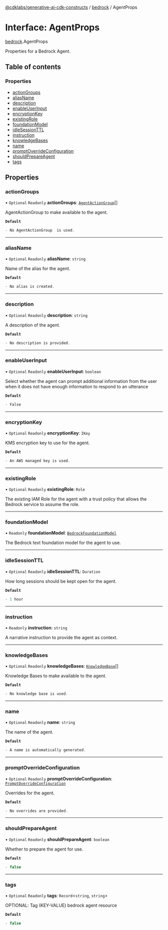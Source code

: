 [@cdklabs/generative-ai-cdk-constructs](../README.md) / [bedrock](../modules/bedrock.md) / AgentProps

# Interface: AgentProps

[bedrock](../modules/bedrock.md).AgentProps

Properties for a Bedrock Agent.

## Table of contents

### Properties

- [actionGroups](bedrock.AgentProps.md#actiongroups)
- [aliasName](bedrock.AgentProps.md#aliasname)
- [description](bedrock.AgentProps.md#description)
- [enableUserInput](bedrock.AgentProps.md#enableuserinput)
- [encryptionKey](bedrock.AgentProps.md#encryptionkey)
- [existingRole](bedrock.AgentProps.md#existingrole)
- [foundationModel](bedrock.AgentProps.md#foundationmodel)
- [idleSessionTTL](bedrock.AgentProps.md#idlesessionttl)
- [instruction](bedrock.AgentProps.md#instruction)
- [knowledgeBases](bedrock.AgentProps.md#knowledgebases)
- [name](bedrock.AgentProps.md#name)
- [promptOverrideConfiguration](bedrock.AgentProps.md#promptoverrideconfiguration)
- [shouldPrepareAgent](bedrock.AgentProps.md#shouldprepareagent)
- [tags](bedrock.AgentProps.md#tags)

## Properties

### actionGroups

• `Optional` `Readonly` **actionGroups**: [`AgentActionGroup`](../classes/bedrock.AgentActionGroup.md)[]

AgentActionGroup to make available to the agent.

**`Default`**

```ts
- No AgentActionGroup  is used.
```

___

### aliasName

• `Optional` `Readonly` **aliasName**: `string`

Name of the alias for the agent.

**`Default`**

```ts
- No alias is created.
```

___

### description

• `Optional` `Readonly` **description**: `string`

A description of the agent.

**`Default`**

```ts
- No description is provided.
```

___

### enableUserInput

• `Optional` `Readonly` **enableUserInput**: `boolean`

Select whether the agent can prompt additional
information from the user when it does not have
enough information to respond to an utterance

**`Default`**

```ts
- False
```

___

### encryptionKey

• `Optional` `Readonly` **encryptionKey**: `IKey`

KMS encryption key to use for the agent.

**`Default`**

```ts
- An AWS managed key is used.
```

___

### existingRole

• `Optional` `Readonly` **existingRole**: `Role`

The existing IAM Role for the agent with a trust policy that
allows the Bedrock service to assume the role.

___

### foundationModel

• `Readonly` **foundationModel**: [`BedrockFoundationModel`](../classes/bedrock.BedrockFoundationModel.md)

The Bedrock text foundation model for the agent to use.

___

### idleSessionTTL

• `Optional` `Readonly` **idleSessionTTL**: `Duration`

How long sessions should be kept open for the agent.

**`Default`**

```ts
- 1 hour
```

___

### instruction

• `Readonly` **instruction**: `string`

A narrative instruction to provide the agent as context.

___

### knowledgeBases

• `Optional` `Readonly` **knowledgeBases**: [`KnowledgeBase`](../classes/bedrock.KnowledgeBase.md)[]

Knowledge Bases to make available to the agent.

**`Default`**

```ts
- No knowledge base is used.
```

___

### name

• `Optional` `Readonly` **name**: `string`

The name of the agent.

**`Default`**

```ts
- A name is automatically generated.
```

___

### promptOverrideConfiguration

• `Optional` `Readonly` **promptOverrideConfiguration**: [`PromptOverrideConfiguration`](bedrock.PromptOverrideConfiguration.md)

Overrides for the agent.

**`Default`**

```ts
- No overrides are provided.
```

___

### shouldPrepareAgent

• `Optional` `Readonly` **shouldPrepareAgent**: `boolean`

Whether to prepare the agent for use.

**`Default`**

```ts
- false
```

___

### tags

• `Optional` `Readonly` **tags**: `Record`\<`string`, `string`\>

OPTIONAL: Tag (KEY-VALUE) bedrock agent resource

**`Default`**

```ts
- false
```

